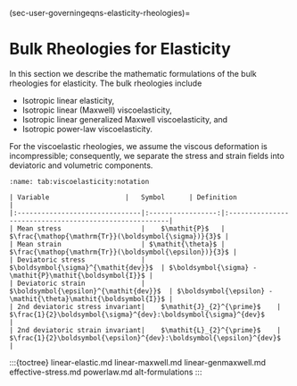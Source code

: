 (sec-user-governingeqns-elasticity-rheologies)=
# Bulk Rheologies for Elasticity

In this section we describe the mathematic formulations of the bulk rheologies for elasticity.
The bulk rheologies include

* Isotropic linear elasticity,
* Isotropic linear (Maxwell) viscoelasticity,
* Isotropic linear generalized Maxwell viscoelasticity, and
* Isotropic power-law viscoelasticity.

For the viscoelastic rheologies, we assume the viscous deformation is incompressible; consequently, we separate the stress and strain fields into deviatoric and volumetric components.

```{table} Mathematical notation for viscoelastic formulations.
:name: tab:viscoelasticity:notation

| Variable                   |   Symbol      | Definition                                        |
|:-------------------------------|:-----------------:|:-------------------------------------------------------|
| Mean stress                    |    $\mathit{P}$   | $\frac{\mathop{\mathrm{Tr}}(\boldsymbol{\sigma})}{3}$ |
| Mean strain                    | $\mathit{\theta}$ | $\frac{\mathop{\mathrm{Tr}}(\boldsymbol{\epsilon})}{3}$ |
| Deviatoric stress              | $\boldsymbol{\sigma}^{\mathit{dev}}$  | $\boldsymbol{\sigma} - \mathit{P}\mathit{\boldsymbol{I}}$ |
| Deviatoric strain              | $\boldsymbol{\epsilon}^{\mathit{dev}}$  | $\boldsymbol{\epsilon} - \mathit{\theta}\mathit{\boldsymbol{I}}$ |
| 2nd deviatoric stress invariant|    $\mathit{J}_{2}^{\prime}$    | $\frac{1}{2}\boldsymbol{\sigma}^{dev}:\boldsymbol{\sigma}^{dev}$              |
| 2nd deviatoric strain invariant|    $\mathit{L}_{2}^{\prime}$    | $\frac{1}{2}\boldsymbol{\epsilon}^{dev}:\boldsymbol{\epsilon}^{dev}$              |
```

:::{toctree}
linear-elastic.md
linear-maxwell.md
linear-genmaxwell.md
effective-stress.md
powerlaw.md
alt-formulations
:::
